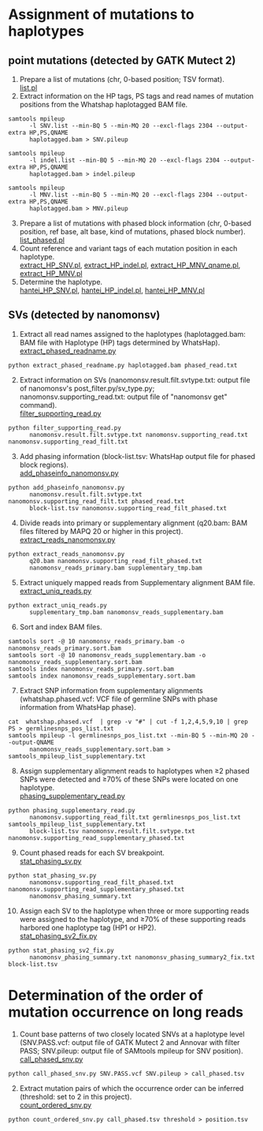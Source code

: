 # Assignment of mutations to haplotypes
## point mutations (detected by GATK Mutect 2)
1. Prepare a list of mutations (chr, 0-based position; TSV format).  
[list.pl](./list.pl)  
2. Extract information on the HP tags, PS tags and read names of mutation positions from the Whatshap haplotagged BAM file.  
```
samtools mpileup  
      -l SNV.list --min-BQ 5 --min-MQ 20 --excl-flags 2304 --output-extra HP,PS,QNAME
      haplotagged.bam > SNV.pileup
```  
```
samtools mpileup  
      -l indel.list --min-BQ 5 --min-MQ 20 --excl-flags 2304 --output-extra HP,PS,QNAME  
      haplotagged.bam > indel.pileup
```  
```
samtools mpileup  
      -l MNV.list --min-BQ 5 --min-MQ 20 --excl-flags 2304 --output-extra HP,PS,QNAME  
      haplotagged.bam > MNV.pileup
```  
3. Prepare a list of mutations with phased block information (chr, 0-based position, ref base, alt base, kind of mutations, phased block number).  
[list_phased.pl](./list_phased.pl)  
4. Count reference and variant tags of each mutation position in each haplotype.  
[extract_HP_SNV.pl](./extract_HP_SNV.pl), [extract_HP_indel.pl](./extract_HP_indel.pl), [extract_HP_MNV_qname.pl](./extract_HP_MNV_qname.pl), [extract_HP_MNV.pl](./extract_HP_MNV.pl)  
5. Determine the haplotype.  
[hantei_HP_SNV.pl](./hantei_HP_SNV.pl), [hantei_HP_indel.pl](./hantei_HP_indel.pl), [hantei_HP_MNV.pl](./hantei_HP_MNV.pl)  

## SVs (detected by nanomonsv)
1. Extract all read names assigned to the haplotypes (haplotagged.bam: BAM file with Haplotype (HP) tags determined by WhatsHap).
[extract_phased_readname.py](./extract_phased_readname.py)  
```
python extract_phased_readname.py haplotagged.bam phased_read.txt
```  
2. Extract information on SVs (nanomonsv.result.filt.svtype.txt: output file of nanomonsv's post_filter.py/sv_type.py; nanomonsv.supporting_read.txt: output file of "nanomonsv get" command).  
[filter_supporting_read.py](./filter_supporting_read.py)  
```
python filter_supporting_read.py
      nanomonsv.result.filt.svtype.txt nanomonsv.supporting_read.txt nanomonsv.supporting_read_filt.txt
```
3. Add phasing information (block-list.tsv: WhatsHap output file for phased block regions).  
[add_phaseinfo_nanomonsv.py](./add_phaseinfo_nanomonsv.py)  
```
python add_phaseinfo_nanomonsv.py
      nanomonsv.result.filt.svtype.txt nanomonsv.supporting_read_filt.txt phased_read.txt  
      block-list.tsv nanomonsv.supporting_read_filt_phased.txt
```  
4. Divide reads into primary or supplementary alignment (q20.bam: BAM files filtered by MAPQ 20 or higher in this project).  
[extract_reads_nanomonsv.py](./extract_reads_nanomonsv.py)  
```
python extract_reads_nanomonsv.py  
      q20.bam nanomonsv.supporting_read_filt_phased.txt  
      nanomonsv_reads_primary.bam supplementary_tmp.bam
```  
5. Extract uniquely mapped reads from Supplementary alignment BAM file.  
[extract_uniq_reads.py](./extract_uniq_reads.py)  
```
python extract_uniq_reads.py  
      supplementary_tmp.bam nanomonsv_reads_supplementary.bam
```  
6. Sort and index BAM files.  
```
samtools sort -@ 10 nanomonsv_reads_primary.bam -o nanomonsv_reads_primary.sort.bam  
samtools sort -@ 10 nanomonsv_reads_supplementary.bam -o nanomonsv_reads_supplementary.sort.bam  
samtools index nanomonsv_reads_primary.sort.bam  
samtools index nanomonsv_reads_supplementary.sort.bam
```  
7. Extract SNP information from supplementary alignments (whatshap.phased.vcf: VCF file of germline SNPs with phase information from WhatsHap phase).  
```
cat  whatshap.phased.vcf  | grep -v "#" | cut -f 1,2,4,5,9,10 | grep PS > germlinesnps_pos_list.txt  
samtools mpileup -l germlinesnps_pos_list.txt --min-BQ 5 --min-MQ 20 --output-QNAME  
      nanomonsv_reads_supplementary.sort.bam > samtools_mpileup_list_supplementary.txt
```  
8. Assign supplementary alignment reads to haplotypes when ≥2 phased SNPs were detected and ≥70% of these SNPs were located on one haplotype.  
[phasing_supplementary_read.py](./phasing_supplementary_read.py)  
```
python phasing_supplementary_read.py  
      nanomonsv.supporting_read_filt.txt germlinesnps_pos_list.txt samtools_mpileup_list_supplementary.txt  
      block-list.tsv nanomonsv.result.filt.svtype.txt nanomonsv.supporting_read_supplementary_phased.txt
```  
9. Count phased reads for each SV breakpoint.  
[stat_phasing_sv.py](./stat_phasing_sv.py)  
```
python stat_phasing_sv.py  
      nanomonsv.supporting_read_filt_phased.txt nanomonsv.supporting_read_supplementary_phased.txt  
      nanomonsv_phasing_summary.txt
```  
10. Assign each SV to the haplotype when three or more supporting reads were assigned to the haplotype, and ≥70% of these supporting reads harbored one haplotype tag (HP1 or HP2).  
[stat_phasing_sv2_fix.py](./stat_phasing_sv2_fix.py)  
```
python stat_phasing_sv2_fix.py  
      nanomonsv_phasing_summary.txt nanomonsv_phasing_summary2_fix.txt block-list.tsv
```  

# Determination of the order of mutation occurrence on long reads  
1. Count base patterns of two closely located SNVs at a haplotype level (SNV.PASS.vcf: output file of GATK Mutect 2 and Annovar with filter PASS; SNV.pileup: output file of SAMtools mpileup for SNV position).  
[call_phased_snv.py](./call_phased_snv.py)  
```
python call_phased_snv.py SNV.PASS.vcf SNV.pileup > call_phased.tsv
```  
2. Extract mutation pairs of which the occurrence order can be inferred (threshold: set to 2 in this project).  
[count_ordered_snv.py](./count_ordered_snv.py)  
```
python count_ordered_snv.py call_phased.tsv threshold > position.tsv
```

